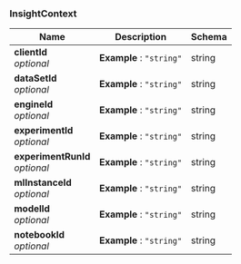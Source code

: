 
<a name="insightcontext"></a>
### InsightContext

|Name|Description|Schema|
|---|---|---|
|**clientId**  <br>*optional*|**Example** : `"string"`|string|
|**dataSetId**  <br>*optional*|**Example** : `"string"`|string|
|**engineId**  <br>*optional*|**Example** : `"string"`|string|
|**experimentId**  <br>*optional*|**Example** : `"string"`|string|
|**experimentRunId**  <br>*optional*|**Example** : `"string"`|string|
|**mlInstanceId**  <br>*optional*|**Example** : `"string"`|string|
|**modelId**  <br>*optional*|**Example** : `"string"`|string|
|**notebookId**  <br>*optional*|**Example** : `"string"`|string|



